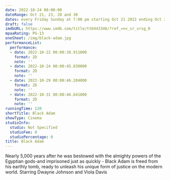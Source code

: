 ```yaml
---
date: 2022-10-24 00:00:00
dateRange: Oct 21, 23, 28 and 30
dates: every Friday Sunday at 7:00 pm starting Oct 21 2022 ending Oct 30 2022
draft: false
imdbURL: https://www.imdb.com/title/tt6443346/?ref_=nv_sr_srsg_0
mpaaRating: PG-13
oneSheet: /img/black-adam.jpg
performanceList:
  performance:
  - date: 2022-10-22 00:00:38.911000
    format: 2D
    note: ''
  - date: 2022-10-24 00:00:45.830000
    format: 2D
    note: ''
  - date: 2022-10-29 00:00:46.204000
    format: 2D
    note: ''
  - date: 2022-10-31 00:00:46.641000
    format: 2D
    note: ''
runningTime: 120
shortTitle: Black Adam
showType: Cinema
studioInfo:
  studio: Not Specified
  studioFee: 0
  studioPercentage: 0
title: Black Adam
---
```


Nearly 5,000 years after he was bestowed with the almighty powers of the Egyptian gods-and imprisoned just as quickly - Black Adam is freed from his earthly tomb, ready to unleash his unique form of justice on the modern world. Starring Dwayne Johnson and Viola Davis